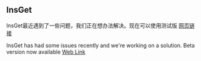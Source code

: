 ## InsGet

InsGet最近遇到了一些问题，我们正在想办法解决。现在可以使用测试版 [网页链接](https://testflight.apple.com/join/Wkaq6DeA)    

InsGet has had some issues recently and we're working on a solution. Beta version now available [Web Link](https://testflight.apple.com/join/Wkaq6DeA)    

